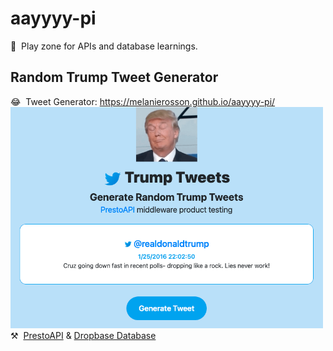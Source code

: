 # aayyyy-pi
👯 &nbsp;Play zone for APIs and database learnings.

## Random Trump Tweet Generator
😂  &nbsp;Tweet Generator: https://melanierosson.github.io/aayyyy-pi/<br/>
<img src="generator.png" width="500"/><br/>
⚒️ &nbsp;<a href="https://prestoapi.com/" target="_blank">PrestoAPI</a> & <a href="https://app.dropbase.io/" target="_blank">Dropbase Database</a>
